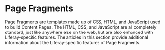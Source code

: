 # Page Fragments [](id=page-fragments)

Page Fragments are templates made up of CSS, HTML, and JavaScript used to build
Content Pages. The HTML, CSS, and JavaScript are all completely standard, just 
like anywhere else on the web, but are also enhanced with Liferay-specific 
features. The articles in this section provide additional information about the
Liferay-specific features of Page Fragments.
